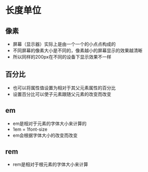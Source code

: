 # 长度单位

## 像素

- 屏幕（显示器）实际上是由一个一个的小点点构成的
- 不同屏幕的像素大小是不同的，像素越小的屏幕显示的效果越清晰
- 所以同样的200px在不同的设备下显示效果不一样

## 百分比

- 也可以将属性值设置为相对于其父元素属性的百分比
- 设置百分比可以使子元素跟随父元素的改变而改变

## em

- em是相对于元素的字体大小来计算的
- 1em = 1font-size
- em会根据字体大小的改变而改变

## rem

- rem是相对于根元素的字体大小来计算